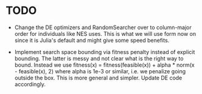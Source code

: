 TODO
====

* Change the DE optimizers and RandomSearcher over to column-major order for individuals like NES uses. This is what we will use form now on since it is Julia's default and might give some speed benefits.

* Implement search space bounding via fitness penalty instead of explicit bounding. The latter is messy and not clear what is the right way to bound. Instead we use fitness(x) = fitness(feasible(x)) + alpha * norm(x - feasible(x), 2) where alpha is 1e-3 or similar, i.e. we penalize going outside the box. This is more general and simpler. Update DE code accordingly.